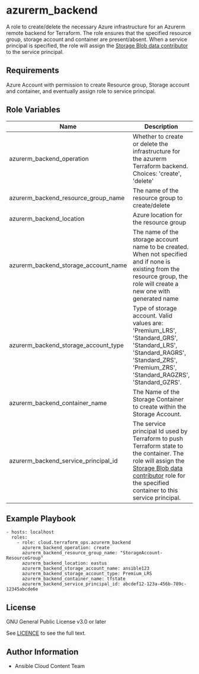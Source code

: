 # azurerm_backend

A role to create/delete the necessary Azure infrastructure for an Azurerm remote backend for Terraform.
The role ensures that the specified resource group, storage account and container are present/absent. When a service principal is specified, the role will assign the [Storage Blob data contributor](https://learn.microsoft.com/en-us/azure/role-based-access-control/built-in-roles#storage-blob-data-contributor) to the service principal.

## Requirements

Azure Account with permission to create Resource group, Storage account and container, and eventually assign role to service principal.

## Role Variables

Name | Description | Type | Default | Required
--- | --- | --- | --- | ---
azurerm_backend_operation|Whether to create or delete the infrastructure for the azurerm Terraform backend. Choices: 'create', 'delete'|string|'create'|N/A
azurerm_backend_resource_group_name|The name of the resource group to create/delete|string|N/A|Yes
azurerm_backend_location|Azure location for the resource group|string|N/A|When creating a new resource group.
azurerm_backend_storage_account_name|The name of the storage account name to be created. When not specified and if none is existing from the resource group, the role will create a new one with generated name|string|N/A|No
azurerm_backend_storage_account_type|Type of storage account. Valid values are: 'Premium_LRS', 'Standard_GRS', 'Standard_LRS', 'Standard_RAGRS', 'Standard_ZRS', 'Premium_ZRS', 'Standard_RAGZRS', 'Standard_GZRS'.|string|Standard_LRS|When creating a storage account.
azurerm_backend_container_name|The Name of the Storage Container to create within the Storage Account.|string|N/A|When __azurerm_backend_operation=create__.
azurerm_backend_service_principal_id|The service principal Id used by Terraform to push Terraform state to the container. The role will assign the [Storage Blob data contributor](https://learn.microsoft.com/en-us/azure/role-based-access-control/built-in-roles#storage-blob-data-contributor) role for the specified container to this service principal.|string|N/A|No

## Example Playbook

    - hosts: localhost
      roles:
        - role: cloud.terraform_ops.azurerm_backend
          azurerm_backend_operation: create
          azurerm_backend_resource_group_name: "StorageAccount-ResourceGroup"
          azurerm_backend_location: eastus
          azurerm_backend_storage_account_name: ansible123
          azurerm_backend_storage_account_type: Premium_LRS
          azurerm_backend_container_name: tfstate
          azurerm_backend_service_principal_id: abcdef12-123a-456b-789c-12345abcde6e

## License

GNU General Public License v3.0 or later

See [LICENCE](https://github.com/redhat-cop/cloud.terraform_ops/blob/main/LICENSE) to see the full text.

## Author Information

- Ansible Cloud Content Team
